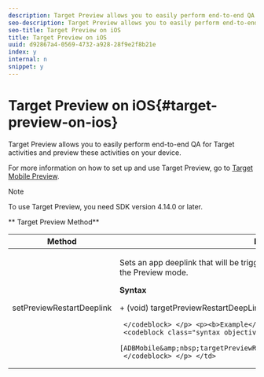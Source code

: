 ```yaml
---
description: Target Preview allows you to easily perform end-to-end QA for Target activities and preview these activities on your device.
seo-description: Target Preview allows you to easily perform end-to-end QA for Target activities and preview these activities on your device.
seo-title: Target Preview on iOS
title: Target Preview on iOS
uuid: d92867a4-0569-4732-a928-28f9e2f8b21e
index: y
internal: n
snippet: y
---
```


# Target Preview on iOS{#target-preview-on-ios}

Target Preview allows you to easily perform end-to-end QA for Target activities and preview these activities on your device.

<a id="section_A79B6EEB46AE4EC084B7ADEB6D8D3EDA"></a>

For more information on how to set up and use Target Preview, go to [Target Mobile Preview]( https://marketing.adobe.com/resources/help/en_US/target/target/target-mobile-preview.html).

<a id="section_0BD2239BA4F74F369D587FE4706E78B6"></a>

>[!NOTE]
>
>To use Target Preview, you need SDK version 4.14.0 or later.

<a id="section_055C6F90EA7548199187A0F26090A37F"></a>

** Target Preview Method** 

<table id="table_5238B149CD5B47028EF76DA8CCC10951"> 
 <thead> 
  <tr> 
   <th colname="col1" class="entry"> Method </th> 
   <th colname="col2" class="entry"> Description </th> 
  </tr> 
 </thead>
 <tbody> 
  <tr> 
   <td colname="col1"> <span class="codeph"> setPreviewRestartDeeplink </span> </td> 
   <td colname="col2"> <p>Sets an app deeplink that will be triggered when preview selections are applied in the Preview mode. </p> <p><b>Syntax</b> </p> <p> 
     <codeblock class="syntax objective c">
       +&nbsp;(void)&nbsp;targetPreviewRestartDeepLink:(nullable&nbsp;NSString&nbsp;*)callbackURL;

     </codeblock> </p> <p><b>Example</b> </p> <p> 
     <codeblock class="syntax objective c">
       [ADBMobile&amp;nbsp;targetPreviewRestartDeepLink:@"&amp;nbsp;myapp://myhost"]; 
     </codeblock> </p> </td> 
  </tr> 
 </tbody> 
</table>

